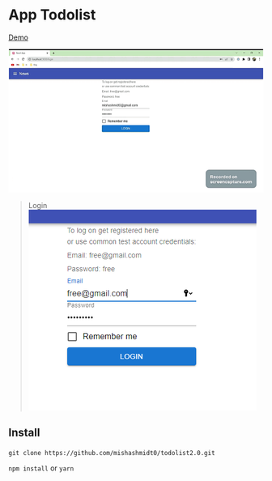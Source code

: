  # App Todolist

[Demo]()

![Todolist](assetsForReadme/todo.gif)
 
 >Login 
> ![img.png](assetsForReadme/img.png)

## Install

`git clone https://github.com/mishashmidt0/todolist2.0.git`

`npm install` or `yarn`
